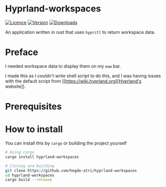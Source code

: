 # Hyprland-workspaces

[![Licence](https://img.shields.io/github/license/hegde-atri/hyprland-workspaces?color=red)](https://github.com/hegde-atri/repoman/blob/main/LICENCE)
[![Version](https://img.shields.io/crates/v/hyprland-workspaces?color=9cf)](https:://crates.io/crates/repoman/versions)
[![Downloads](https://img.shields.io/crates/d/hyprland-workspaces)](https://crates.io/crates/repoman)



An application written in rust that uses `hyprctl` to return workspace data.

# Preface 

I needed workspace data to display them on my `eww` bar.

I made this as I couldn't write shell script to do this, and I was having issues with the default script from [[https://wiki.hyprland.org][Hyprland's website]].

# Prerequisites

# How to install

You can install this by `cargo` or building the project yourself

``` sh
# Using cargo
cargo install hyprland-workspaces
```

```sh
# Cloning and building
git clone https://github.com/hegde-atri/hyprland-workspaces
cd hyprland-workspaces
cargo build --release
```
